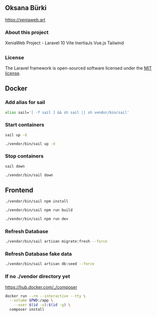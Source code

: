 ## Oksana Bürki

<https://xeniaweb.art>

### About this project

XeniaWeb Project - Laravel 10 Vite InertiaJs Vue.js Tailwind 
##

### License

The Laravel framework is open-sourced software licensed under the [MIT license](https://opensource.org/licenses/MIT).

## Docker
### Add alias for sail
```sh
alias sail='[ -f sail ] && sh sail || sh vendor/bin/sail'
```

### Start containers
```sh
sail up -d
```
```sh
./vendor/bin/sail up -d
```

### Stop containers
```sh
sail down
```
```sh
./vendor/bin/sail down
```

## Frontend
```sh
./vendor/bin/sail npm install
```
```sh
./vendor/bin/sail npm run build
```

```sh
./vendor/bin/sail npm run dev
```

### Refresh Database
```sh
./vendor/bin/sail artisan migrate:fresh --force
```
### Refresh Database fake data
```sh
./vendor/bin/sail artisan db:seed --force
```

### If no ./vendor directory yet
<https://hub.docker.com/_/composer>
```sh
docker run --rm --interactive --tty \
  --volume $PWD:/app \
    --user $(id -u):$(id -g) \
  composer install
```
